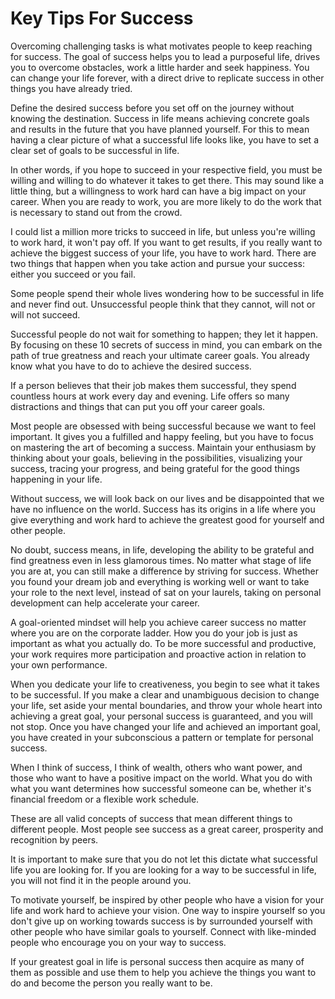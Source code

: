 # Key Tips For Success

Overcoming challenging tasks is what motivates people to keep reaching for success. The goal of success helps you to lead a purposeful life, drives you to overcome obstacles, work a little harder and seek happiness. You can change your life forever, with a direct drive to replicate success in other things you have already tried.

Define the desired success before you set off on the journey without knowing the destination. Success in life means achieving concrete goals and results in the future that you have planned yourself. For this to mean having a clear picture of what a successful life looks like, you have to set a clear set of goals to be successful in life.

In other words, if you hope to succeed in your respective field, you must be willing and willing to do whatever it takes to get there. This may sound like a little thing, but a willingness to work hard can have a big impact on your career. When you are ready to work, you are more likely to do the work that is necessary to stand out from the crowd.

I could list a million more tricks to succeed in life, but unless you're willing to work hard, it won't pay off. If you want to get results, if you really want to achieve the biggest success of your life, you have to work hard. There are two things that happen when you take action and pursue your success: either you succeed or you fail.

Some people spend their whole lives wondering how to be successful in life and never find out. Unsuccessful people think that they cannot, will not or will not succeed.

Successful people do not wait for something to happen; they let it happen. By focusing on these 10 secrets of success in mind, you can embark on the path of true greatness and reach your ultimate career goals. You already know what you have to do to achieve the desired success.

If a person believes that their job makes them successful, they spend countless hours at work every day and evening. Life offers so many distractions and things that can put you off your career goals.

Most people are obsessed with being successful because we want to feel important. It gives you a fulfilled and happy feeling, but you have to focus on mastering the art of becoming a success. Maintain your enthusiasm by thinking about your goals, believing in the possibilities, visualizing your success, tracing your progress, and being grateful for the good things happening in your life.

Without success, we will look back on our lives and be disappointed that we have no influence on the world. Success has its origins in a life where you give everything and work hard to achieve the greatest good for yourself and other people.

No doubt, success means, in life, developing the ability to be grateful and find greatness even in less glamorous times. No matter what stage of life you are at, you can still make a difference by striving for success. Whether you found your dream job and everything is working well or want to take your role to the next level, instead of sat on your laurels, taking on personal development can help accelerate your career.

A goal-oriented mindset will help you achieve career success no matter where you are on the corporate ladder. How you do your job is just as important as what you actually do. To be more successful and productive, your work requires more participation and proactive action in relation to your own performance.

When you dedicate your life to creativeness, you begin to see what it takes to be successful. If you make a clear and unambiguous decision to change your life, set aside your mental boundaries, and throw your whole heart into achieving a great goal, your personal success is guaranteed, and you will not stop. Once you have changed your life and achieved an important goal, you have created in your subconscious a pattern or template for personal success.

When I think of success, I think of wealth, others who want power, and those who want to have a positive impact on the world. What you do with what you want determines how successful someone can be, whether it's financial freedom or a flexible work schedule.

These are all valid concepts of success that mean different things to different people. Most people see success as a great career, prosperity and recognition by peers.

It is important to make sure that you do not let this dictate what successful life you are looking for. If you are looking for a way to be successful in life, you will not find it in the people around you.

To motivate yourself, be inspired by other people who have a vision for your life and work hard to achieve your vision. One way to inspire yourself so you don't give up on working towards success is by surrounded yourself with other people who have similar goals to yourself. Connect with like-minded people who encourage you on your way to success.

If your greatest goal in life is personal success then acquire as many of them as possible and use them to help you achieve the things you want to do and become the person you really want to be.
